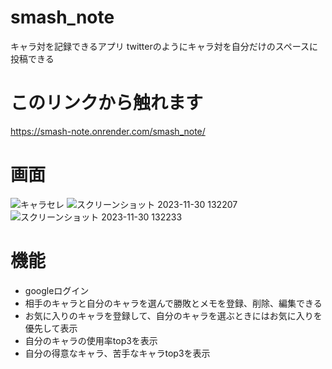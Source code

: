 # smash_note
キャラ対を記録できるアプリ
twitterのようにキャラ対を自分だけのスペースに投稿できる
# このリンクから触れます
https://smash-note.onrender.com/smash_note/
# 画面
![キャラセレ](https://github.com/mizugame634978/smash_note/assets/83535489/548d583f-3970-4c19-aad0-c8d3991eac76)
![スクリーンショット 2023-11-30 132207](https://github.com/mizugame634978/smash_note/assets/83535489/78ce7c28-e059-4806-b4ea-da74b63ce604)
![スクリーンショット 2023-11-30 132233](https://github.com/mizugame634978/smash_note/assets/83535489/6ba6e8de-fc0b-41d9-a431-43714c340ea8)



# 機能
- googleログイン
- 相手のキャラと自分のキャラを選んで勝敗とメモを登録、削除、編集できる
- お気に入りのキャラを登録して、自分のキャラを選ぶときにはお気に入りを優先して表示
- 自分のキャラの使用率top3を表示
- 自分の得意なキャラ、苦手なキャラtop3を表示

